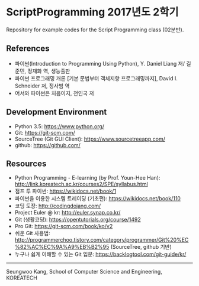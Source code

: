 # ScriptProgramming 2017년도 2학기
Repository for example codes for the Script Programming class (02분반).

## References
- 파이썬(Introduction to Programming Using Python), Y. Daniel Liang 저/ 길준민, 정재화 역, 생능출판
- 파이썬 프로그래밍 개론 [기본 문법부터 객체지향 프로그래밍까지], David I. Schneider 저, 정사범 역
- 어서와 파이썬은 처음이지, 천인국 저

## Development Environment
- Python 3.5: https://www.python.org/
- Git: https://git-scm.com/
- SourceTree (Git GUI Client): https://www.sourcetreeapp.com/
- github: https://github.com/

## Resources
- Python Programming - E-learning (by Prof. Youn-Hee Han): http://link.koreatech.ac.kr/courses2/SPE/syllabus.html
- 점프 투 파이썬: https://wikidocs.net/book/1
- 파이썬을 이용한 시스템 트레이딩 (기초편): https://wikidocs.net/book/110
- 코딩 도장: http://codingdojang.com/
- Project Euler @ kr: http://euler.synap.co.kr/
- Git (생활코딩): https://opentutorials.org/course/1492
- Pro Git: https://git-scm.com/book/ko/v2
- 쉬운 Git 사용법: http://programmerchoo.tistory.com/category/programmer/Git%20%EC%82%AC%EC%9A%A9%EB%B2%95 (SourceTree, github 기반)
- 누구나 쉽게 이해할 수 있는 Git 입문: https://backlogtool.com/git-guide/kr/

---
Seungwoo Kang, School of Computer Science and Engineering, KOREATECH
